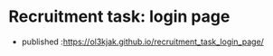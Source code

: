 # Recruitment task: login page
- published :https://ol3kjak.github.io/recruitment_task_login_page/

